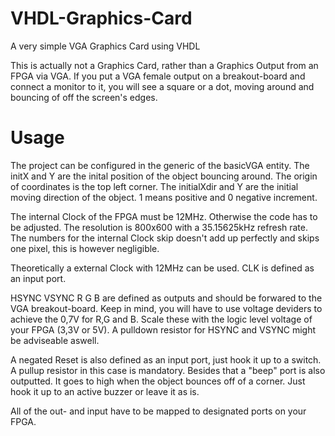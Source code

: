 # VHDL-Graphics-Card
A very simple VGA Graphics Card using VHDL

This is actually not a Graphics Card, rather than a Graphics Output from an FPGA via VGA.
If you put a VGA female output on a breakout-board and connect a monitor to it, you will see a square or a dot,
moving around and bouncing of off the screen's edges.

# Usage
The project can be configured in the generic of the basicVGA entity. The initX and Y are the inital position of the object bouncing around.
The origin of coordinates is the top left corner. The initialXdir and Y are the initial moving direction of the object. 1 means positive and 0 negative
increment. 

The internal Clock of the FPGA must be 12MHz. Otherwise the code has to be adjusted. The resolution is 800x600 with a 35.15625kHz refresh rate.
The numbers for the internal Clock skip doesn't add up perfectly and skips one pixel, this is however negligible.

Theoretically a external Clock with 12MHz can be used. CLK is defined as an input port.

HSYNC
VSYNC
R
G
B
are defined as outputs and should be forwared to the VGA breakout-board. Keep in mind, you will have to use voltage deviders to achieve the 0,7V for R,G and B.
Scale these with the logic level voltage of your FPGA (3,3V or 5V). A pulldown resistor for HSYNC and VSYNC might be adviseable aswell.

A negated Reset is also defined as an input port, just hook it up to a switch. A pullup resistor in this case is mandatory.
Besides that a "beep" port is also outputted. It goes to high when the object bounces off of a corner. Just hook it up to an active buzzer or leave it as is.

All of the out- and input have to be mapped to designated ports on your FPGA.
